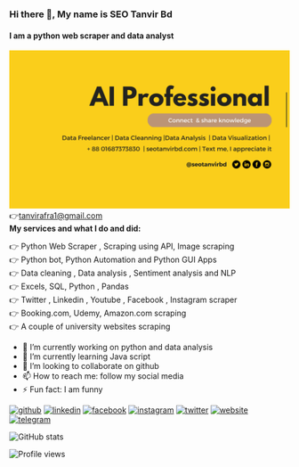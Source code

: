 ### Hi there 👋, My name is SEO Tanvir Bd
#### I am a python web scraper and data analyst
![I am a developer as well as a SEO](https://github.com/seotanvirbd/seotanvirbd/blob/main/github_banner.png)
👉tanvirafra1@gmail.com<br>
**My services and what I do and did:**<br>

👉 Python Web Scraper , Scraping using API, Image scraping<br>
👉 Python bot, Python Automation and Python GUI Apps<br>
👉 Data cleaning , Data analysis , Sentiment analysis and NLP<br>
👉 Excels, SQL, Python , Pandas<br>
👉 Twitter , Linkedin , Youtube , Facebook , Instagram scraper<br>
👉 Booking.com, Udemy, Amazon.com scraping<br>
👉 A couple of university websites scraping<br>

- 🔭 I’m currently working on python and data analysis 
- 🌱 I’m currently learning Java script 
- 👯 I’m looking to collaborate on github 
- 📫 How to reach me: follow my social media 
- ⚡ Fun fact: I am funny 


[<img src='https://cdn.jsdelivr.net/npm/simple-icons@3.0.1/icons/github.svg' alt='github' height='40'>](https://github.com/devtanvirbd)  [<img src='https://cdn.jsdelivr.net/npm/simple-icons@3.0.1/icons/linkedin.svg' alt='linkedin' height='40'>](https://www.linkedin.com/in/seotanvirbd/)  [<img src='https://cdn.jsdelivr.net/npm/simple-icons@3.0.1/icons/facebook.svg' alt='facebook' height='40'>](https://www.facebook.com/seotanvirbd)  [<img src='https://cdn.jsdelivr.net/npm/simple-icons@3.0.1/icons/instagram.svg' alt='instagram' height='40'>](https://www.instagram.com/seotanvirbd/)  [<img src='https://cdn.jsdelivr.net/npm/simple-icons@3.0.1/icons/twitter.svg' alt='twitter' height='40'>](https://twitter.com/seotanvirbd)  [<img src='https://cdn.jsdelivr.net/npm/simple-icons@3.0.1/icons/icloud.svg' alt='website' height='40'>](https://linktr.ee/seotanvirbd)  [<img src='https://cdn.jsdelivr.net/npm/simple-icons@3.0.1/icons/telegram.svg' alt='telegram' height='40'>](https://t.me/tanv21)  

![GitHub stats](https://github-readme-stats.vercel.app/api?username=devtanvirbd&show_icons=true)  

![Profile views](https://gpvc.arturio.dev/devtanvirbd)  
